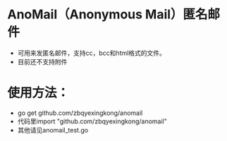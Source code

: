 AnoMail（Anonymous Mail）匿名邮件
====
- 可用来发匿名邮件，支持cc，bcc和html格式的文件。
- 目前还不支持附件

使用方法：
====
- go get github.com/zbqyexingkong/anomail
- 代码里import "github.com/zbqyexingkong/anomail"
- 其他请见anomail_test.go
